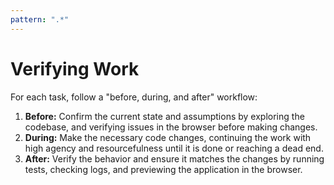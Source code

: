 ```yaml
---
pattern: ".*"
---
```


# Verifying Work

For each task, follow a "before, during, and after" workflow:

1. **Before:** Confirm the current state and assumptions by exploring the codebase, and verifying issues in the browser before making changes.
2. **During:** Make the necessary code changes, continuing the work with high agency and resourcefulness until it is done or reaching a dead end.
3. **After:** Verify the behavior and ensure it matches the changes by running tests, checking logs, and previewing the application in the browser.